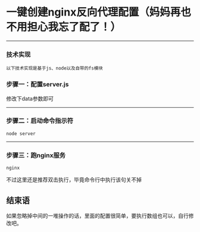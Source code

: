 # 一键创建nginx反向代理配置（妈妈再也不用担心我忘了配了！）

-------------------

### 技术实现

    以下技术实现是基于js、node以及自带的fs模块

### 步骤一：配置server.js

修改下data参数即可

-------------------

### 步骤二：启动命令指示符

    node server

 -------------------

### 步骤三：跑nginx服务

    nginx
  
不过这里还是推荐双击执行，毕竟命令行中执行该句关不掉

## 结束语

如果忽略掉中间的一堆操作的话，里面的配置很简单，要执行数组也可以，自行修改吧。